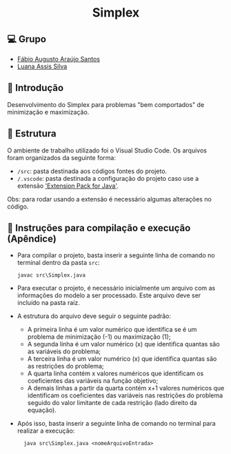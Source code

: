<h1 align="center">
    Simplex
</h1>

## 💻 Grupo

- [Fábio Augusto Araújo Santos](https://github.com/fabio-aug)
- [Luana Assis Silva](https://github.com/luanaassis)

## 📰 Introdução

Desenvolvimento do Simplex para problemas "bem comportados" de minimização e maximização.

## 📂 Estrutura

O ambiente de trabalho utilizado foi o Visual Studio Code. Os arquivos foram organizados da seguinte forma:

- `/src`: pasta destinada aos códigos fontes do projeto.
- `/.vscode`: pasta destinada a configuração do projeto caso use a extensão ['Extension Pack for Java'](https://marketplace.visualstudio.com/items?itemName=vscjava.vscode-java-pack).

Obs: para rodar usando a extensão é necessário algumas alterações no código.

## 🏃 Instruções para compilação e execução (Apêndice)

- Para compilar o projeto, basta inserir a seguinte linha de comando no terminal dentro da pasta `src`:

      javac src\Simplex.java

- Para executar o projeto, é necessário inicialmente um arquivo com as informações do modelo a ser processado. Este arquivo deve ser incluído na pasta raíz.

- A estrutura do arquivo deve seguir o seguinte padrão:
    - A primeira linha é um valor numérico que identifica se é um problema de minimização (-1) ou maximização (1);
    - A segunda linha é um valor numérico (x) que identifica quantas são as variáveis do problema;
    - A terceira linha é um valor numérico (x) que identifica quantas são as restrições do problema;
    - A quarta linha contém x valores numéricos que identificam os coeficientes das variáveis na função objetivo;
    - A demais linhas a partir da quarta contém x+1 valores numéricos que identificam os coeficientes das variáveis nas restrições do problema seguido do valor limitante de cada restrição (lado direito da equação).

- Após isso, basta inserir a seguinte linha de comando no terminal para realizar a execução:
        
        java src\Simplex.java <nomeArquivoEntrada>
